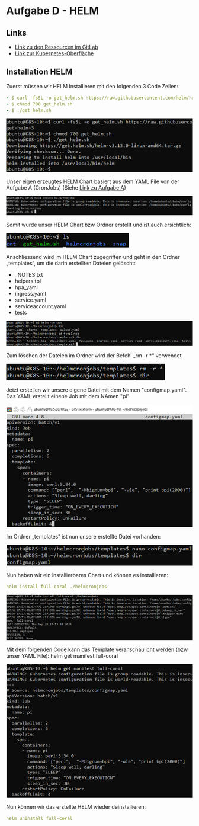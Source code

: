 # Aufgabe D - HELM

## Links
- [Link zu den Ressourcen im GitLab](https://gitlab.com/ch-tbz-hf/Stud/v-cnt/-/tree/main/2_Unterrichtsressourcen/A)
- [Link zur Kubernetes-Oberfläche](https://10.5.38.10:8443/#/create?namespace=default)

## Installation HELM

Zuerst müssen wir HELM Installieren mit den folgenden 3 Code Zeilen:
```yaml
- $ curl -fsSL -o get_helm.sh https://raw.githubusercontent.com/helm/helm/main/scripts/get-helm-3
- $ chmod 700 get_helm.sh
- $ ./get_helm.sh
```

![Durchlauf 1](Bilder/D_HELM_InstallationHelm.png)

Unser eigen erzeugtes HELM Chart basiert aus dem YAML File von der Aufgabe A (CronJobs) (Siehe [Link zu Aufgabe A](https://github.com/pineapplepeewee/V_VNT_Gruppe2/blob/main/A_CronJobs.md))

![Durchlauf 1](/Bilder/D_HELM_CreateHelm1.png)

Somit wurde unser HELM Chart bzw Ordner erstellt und ist auch ersichtlich:

![Durchlauf 1](Bilder/D_HELM_HelmCreated.png)

Anschliessend wird im HELM Chart zugegriffen und geht in den Ordner „templates“, um die darin erstellten Dateien gelöscht:
- _NOTES.txt
- helpers.tpl
- hpa_yaml
- ingress.yaml
- service.yaml
- serviceaccount.yaml
- tests

![Durchlauf 1](Bilder/D_HELM_HelmChart_Sachen.png)

Zum löschen der Dateien im Ordner wird der Befehl „rm -r *“ verwendet

![Durchlauf 1](Bilder/D_HELM_HelmChart_TemplatesLoeschen.png)

Jetzt erstellen wir unsere eigene Datei mit dem Namen "configmap.yaml". Das YAML erstellt einene Job mit dem NAmen "pi"

![Durchlauf 1](Bilder/D_HELM_EigenesHelmchart_JobPi_YAML.png)

Im Ordner „templates“ ist nun unsere erstellte Datei vorhanden:

![Durchlauf 1](/Bilder/D_HELM_EigenesHelmchart_configmapyaml_erstellt.png)

Nun haben wir ein installierbares Chart und können es installieren:
```yaml
helm install full-coral ./helmcronjobs
```

![Durchlauf 1](Bilder/D_HELM_HelmChart_install.png)

Mit dem folgenden Code kann das Template veranschaulicht werden (bzw unser YAML File):
helm get manifest full-coral

![Durchlauf 1](Bilder/D_HELM_HelmChart_getmanifest.png)

Nun können wir das erstellte HELM wieder deinstallieren:
```yaml
helm uninstall full-coral
```
 